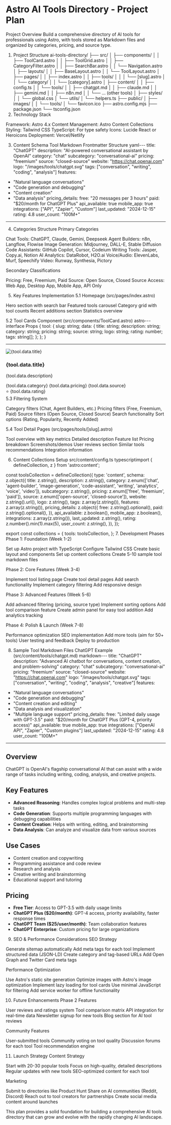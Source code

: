 # Astro AI Tools Directory - Project Plan

Project Overview
Build a comprehensive directory of AI tools for professionals using Astro, with tools stored as Markdown files and organized by categories, pricing, and source type.

1. Project Structure
   ai-tools-directory/
   ├── src/
   │ ├── components/
   │ │ ├── ToolCard.astro
   │ │ ├── ToolGrid.astro
   │ │ ├── CategoryFilter.astro
   │ │ ├── SearchBar.astro
   │ │ └── Navigation.astro
   │ ├── layouts/
   │ │ ├── BaseLayout.astro
   │ │ └── ToolLayout.astro
   │ ├── pages/
   │ │ ├── index.astro
   │ │ ├── tools/
   │ │ │ └── [slug].astro
   │ │ └── category/
   │ │ └── [category].astro
   │ ├── content/
   │ │ ├── config.ts
   │ │ └── tools/
   │ │ ├── chatgpt.md
   │ │ ├── claude.md
   │ │ ├── gemini.md
   │ │ ├── n8n.md
   │ │ └── ... (other tools)
   │ ├── styles/
   │ │ └── global.css
   │ └── utils/
   │ └── helpers.ts
   ├── public/
   │ ├── images/
   │ │ └── tools/
   │ └── favicon.ico
   ├── astro.config.mjs
   ├── package.json
   └── tsconfig.json
2. Technology Stack

Framework: Astro 4.x
Content Management: Astro Content Collections
Styling: Tailwind CSS
TypeScript: For type safety
Icons: Lucide React or Heroicons
Deployment: Vercel/Netlify

3. Content Schema
   Tool Markdown Frontmatter Structure
   yaml---
   title: "ChatGPT"
   description: "AI-powered conversational assistant by OpenAI"
   category: "chat"
   subcategory: "conversational-ai"
   pricing: "freemium"
   source: "closed-source"
   website: "https://chat.openai.com"
   logo: "/images/tools/chatgpt.svg"
   tags: ["conversation", "writing", "coding", "analysis"]
   features:

- "Natural language conversations"
- "Code generation and debugging"
- "Content creation"
- "Data analysis"
  pricing_details:
  free: "20 messages per 3 hours"
  paid: "$20/month for ChatGPT Plus"
  api_available: true
  mobile_app: true
  integrations: ["API", "Zapier", "Custom"]
  last_updated: "2024-12-15"
  rating: 4.8
  user_count: "100M+"

---

4. Categories Structure
   Primary Categories

Chat Tools: ChatGPT, Claude, Gemini, Deepseek
Agent Builders: n8n, Langflow, Flowise
Image Generation: Midjourney, DALL-E, Stable Diffusion
Code Assistants: GitHub Copilot, Cursor, Codeium
Writing Tools: Jasper, Copy.ai, Notion AI
Analytics: DataRobot, H2O.ai
Voice/Audio: ElevenLabs, Murf, Speechify
Video: Runway, Synthesia, Pictory

Secondary Classifications

Pricing: Free, Freemium, Paid
Source: Open Source, Closed Source
Access: Web App, Desktop App, Mobile App, API Only

5. Key Features Implementation
   5.1 Homepage (src/pages/index.astro)

Hero section with search bar
Featured tools carousel
Category grid with tool counts
Recent additions section
Statistics overview

5.2 Tool Cards Component (src/components/ToolCard.astro)
astro---
interface Props {
tool: {
slug: string;
data: {
title: string;
description: string;
category: string;
pricing: string;
source: string;
logo: string;
rating: number;
tags: string[];
};
};
}

---

<div class="tool-card">
  <img src={tool.data.logo} alt={tool.data.title} />
  <h3>{tool.data.title}</h3>
  <p>{tool.data.description}</p>
  <div class="badges">
    <span class="category">{tool.data.category}</span>
    <span class="pricing">{tool.data.pricing}</span>
    <span class="source">{tool.data.source}</span>
  </div>
  <div class="rating">⭐ {tool.data.rating}</div>
</div>
5.3 Filtering System

Category filters (Chat, Agent Builders, etc.)
Pricing filters (Free, Freemium, Paid)
Source filters (Open Source, Closed Source)
Search functionality
Sort options (Rating, Popularity, Recently Added)

5.4 Tool Detail Pages (src/pages/tools/[slug].astro)

Tool overview with key metrics
Detailed description
Feature list
Pricing breakdown
Screenshots/demos
User reviews section
Similar tools recommendations
Integration information

6. Content Collections Setup
   src/content/config.ts
   typescriptimport { defineCollection, z } from 'astro:content';

const toolsCollection = defineCollection({
type: 'content',
schema: z.object({
title: z.string(),
description: z.string(),
category: z.enum(['chat', 'agent-builder', 'image-generation', 'code-assistant', 'writing', 'analytics', 'voice', 'video']),
subcategory: z.string(),
pricing: z.enum(['free', 'freemium', 'paid']),
source: z.enum(['open-source', 'closed-source']),
website: z.string().url(),
logo: z.string(),
tags: z.array(z.string()),
features: z.array(z.string()),
pricing_details: z.object({
free: z.string().optional(),
paid: z.string().optional(),
}),
api_available: z.boolean(),
mobile_app: z.boolean(),
integrations: z.array(z.string()),
last_updated: z.string(),
rating: z.number().min(1).max(5),
user_count: z.string(),
}),
});

export const collections = {
tools: toolsCollection,
}; 7. Development Phases
Phase 1: Foundation (Week 1-2)

Set up Astro project with TypeScript
Configure Tailwind CSS
Create basic layout and components
Set up content collections
Create 5-10 sample tool markdown files

Phase 2: Core Features (Week 3-4)

Implement tool listing page
Create tool detail pages
Add search functionality
Implement category filtering
Add responsive design

Phase 3: Advanced Features (Week 5-6)

Add advanced filtering (pricing, source type)
Implement sorting options
Add tool comparison feature
Create admin panel for easy tool addition
Add analytics tracking

Phase 4: Polish & Launch (Week 7-8)

Performance optimization
SEO implementation
Add more tools (aim for 50+ tools)
User testing and feedback
Deploy to production

8. Sample Tool Markdown Files
   ChatGPT Example (src/content/tools/chatgpt.md)
   markdown---
   title: "ChatGPT"
   description: "Advanced AI chatbot for conversations, content creation, and problem-solving"
   category: "chat"
   subcategory: "conversational-ai"
   pricing: "freemium"
   source: "closed-source"
   website: "https://chat.openai.com"
   logo: "/images/tools/chatgpt.svg"
   tags: ["conversation", "writing", "coding", "analysis", "creative"]
   features:

- "Natural language conversations"
- "Code generation and debugging"
- "Content creation and editing"
- "Data analysis and visualization"
- "Multiple language support"
  pricing_details:
  free: "Limited daily usage with GPT-3.5"
  paid: "$20/month for ChatGPT Plus (GPT-4, priority access)"
  api_available: true
  mobile_app: true
  integrations: ["OpenAI API", "Zapier", "Custom plugins"]
  last_updated: "2024-12-15"
  rating: 4.8
  user_count: "100M+"

---

## Overview

ChatGPT is OpenAI's flagship conversational AI that can assist with a wide range of tasks including writing, coding, analysis, and creative projects.

## Key Features

- **Advanced Reasoning**: Handles complex logical problems and multi-step tasks
- **Code Generation**: Supports multiple programming languages with debugging capabilities
- **Content Creation**: Helps with writing, editing, and brainstorming
- **Data Analysis**: Can analyze and visualize data from various sources

## Use Cases

- Content creation and copywriting
- Programming assistance and code review
- Research and analysis
- Creative writing and brainstorming
- Educational support and tutoring

## Pricing

- **Free Tier**: Access to GPT-3.5 with daily usage limits
- **ChatGPT Plus ($20/month)**: GPT-4 access, priority availability, faster response times
- **ChatGPT Team ($25/user/month)**: Team collaboration features
- **ChatGPT Enterprise**: Custom pricing for large organizations

9. SEO & Performance Considerations
   SEO Strategy

Generate sitemap automatically
Add meta tags for each tool
Implement structured data (JSON-LD)
Create category and tag-based URLs
Add Open Graph and Twitter Card meta tags

Performance Optimization

Use Astro's static site generation
Optimize images with Astro's image optimization
Implement lazy loading for tool cards
Use minimal JavaScript for filtering
Add service worker for offline functionality

10. Future Enhancements
    Phase 2 Features

User reviews and ratings system
Tool comparison matrix
API integration for real-time data
Newsletter signup for new tools
Blog section for AI tool reviews

Community Features

User-submitted tools
Community voting on tool quality
Discussion forums for each tool
Tool recommendation engine

11. Launch Strategy
    Content Strategy

Start with 20-30 popular tools
Focus on high-quality, detailed descriptions
Regular updates with new tools
SEO-optimized content for each tool

Marketing

Submit to directories like Product Hunt
Share on AI communities (Reddit, Discord)
Reach out to tool creators for partnerships
Create social media content around launches

This plan provides a solid foundation for building a comprehensive AI tools directory that can grow and evolve with the rapidly changing AI landscape.
